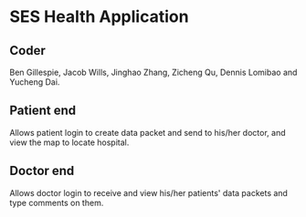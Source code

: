 # SES Health Application

## Coder
Ben Gillespie, Jacob Wills, Jinghao Zhang, Zicheng Qu, Dennis Lomibao and Yucheng Dai.

## Patient end
Allows patient login to create data packet and send to his/her doctor, and view the map to locate hospital.

## Doctor end
Allows doctor login to receive and view his/her patients' data packets and type comments on them.

